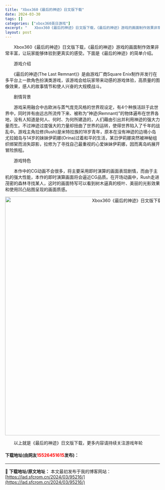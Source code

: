 ```yaml
---
title: "Xbox360《最后的神迹》日文版下载"
date: 2024-03-30
tags: []
categories: ["xbox360英日游戏"]
excerpt: "　　Xbox360《最后的神迹》日文版下载，《最后的神迹》游戏的画面制作效果非常丰富，让玩家能够体验到更真实的感受。下面是《最后的神迹》的简单介绍。 　　游戏介绍 　　《最后的神迹(The Last Remnant)》是由游戏厂商Square Enix制作并发行在多平台上一款角色扮演类游戏，该游戏会&hellip;"
layout: post
---
```


 <p>　　Xbox360《最后的神迹》日文版下载，《最后的神迹》游戏的画面制作效果非常丰富，让玩家能够体验到更真实的感受。下面是《最后的神迹》的简单介绍。</p> <p>　　游戏介绍</p> <p>　　《最后的神迹(The Last Remnant)》是由游戏厂商Square Enix制作并发行在多平台上一款角色扮演类游戏，该游戏会给玩家带来动感的游戏体验，高质量的图像效果，感人的故事情节和使人兴奋的大规模战斗。</p> <p>　　剧情背景</p> <p>　　游戏采用融合中古欧洲与蒸气庞克风格的世界观设定，有4个种族活跃于此世界中，同时并有由远古所流传下来、被称为&ldquo;神迹(Remnant)&rdquo;的物体遍布在世界各地，没有人知道是何人、何时、为何所建造的，人们藉由引出并利用神迹的强大力量而生。不过神迹过度强大的力量却扭曲了世界的运转，使得世界陷入了千年的战乱中。游戏主角拉修(Rush)是米特拉族的18岁青年，原本在没有神迹的边境小岛尤拉姆岛与14岁的妹妹伊莉娜(Orina)过着和平的生活，某日伊莉娜突然被神秘组织绑架而消失踪影，拉修为了寻找自己最重视的心爱妹妹伊莉娜，因而离岛屿展开冒险旅程。</p> <p>　　游戏特色</p> <p>　　本作中的CG动画不会很多，将主要采用即时演算的画面表现剧情，而由于主机的强大性能，本作的即时演算画面将会逼近CG品质。在开场动画中，Rush走进茂密的森林寻找某人，这时的画面特写可以看到树木逼真的枝叶、美丽的光影效果和使用凹凸贴图呈现的画面质感。</p> <p align="center"><img align="" border="0" src="https://lad.sfcrom.cn/wp-content/uploads/2024/03/20240330_6607d37d55083.jpg" width="778" alt="Xbox360《最后的神迹》日文版下载" /></p> <p>　　以上就是《最后的神迹》日文版下载，更多内容请持续关注游戏年轮</p> <p><h4>下载地址(由网友<font color="red">15526451615</font>发布)：</h4></p> 

---
📖 **下载地址/原文地址：** 本文最初发布于我的博客网站：[https://lad.sfcrom.cn/2024/03/95216/](https://lad.sfcrom.cn/2024/03/95216/)

